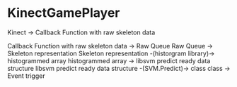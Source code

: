 KinectGamePlayer
================

Kinect -> Callback Function with raw skeleton data

Callback Function with raw skeleton data -> Raw Queue
Raw Queue -> Skeleton representation
Skeleton representation -(historgram library)-> histogrammed array
histogrammed array -> libsvm predict ready data structure
libsvm predict ready data structure -(SVM.Predict)-> class
class -> Event trigger
